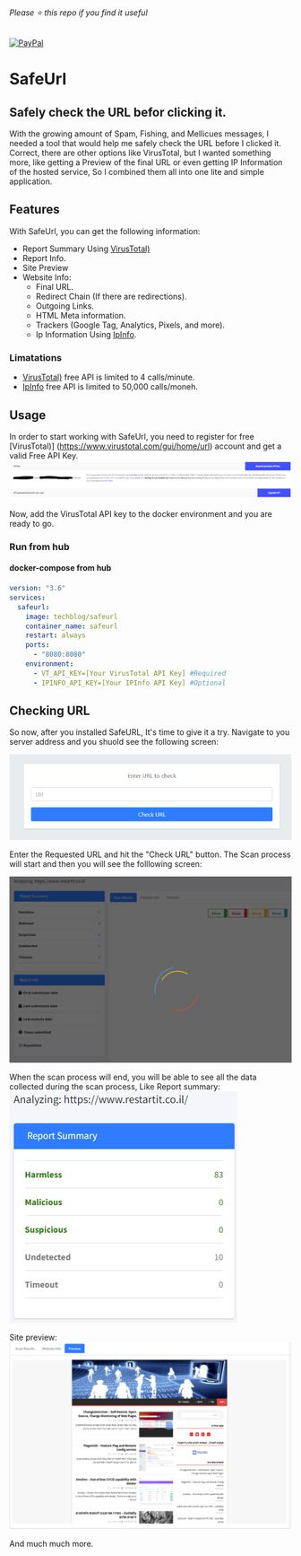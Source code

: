 *Please :star: this repo if you find it useful*

<p align="left"><br>
<a href="https://www.paypal.com/paypalme/techblogil?locale.x=he_IL" target="_blank"><img src="http://khrolenok.ru/support_paypal.png" alt="PayPal" width="250" height="48"></a>
</p>


# SafeUrl
## Safely check the URL befor clicking it.

With the growing amount of Spam, Fishing, and Mellicues messages, I needed a tool that would help me safely check the URL before I clicked it.
Correct, there are other options like VirusTotal, but I wanted something more, like getting a Preview of the final URL or even getting IP Information of the hosted service,
So I combined them all into one lite and simple application.

## Features
With SafeUrl, you can get the following information:
*	 Report Summary Using [VirusTotal)](https://www.virustotal.com/gui/home/url)
*	Report Info.
*	Site Preview
*	Website Info:
    *	Final URL.
    *	Redirect Chain (If there are redirections).
    *	Outgoing Links.
    *	HTML Meta information.
    *	Trackers (Google Tag, Analytics, Pixels, and more).
    *	Ip Information Using [IpInfo](https://ipinfo.io/).

### Limatations
* [VirusTotal)](https://www.virustotal.com/gui/home/url) free API is limited to 4 calls/minute.
* [IpInfo](https://ipinfo.io/) free API is limited to 50,000 calls/moneh.

## Usage
In order to start working with SafeUrl, you need to register for free [VirusTotal)] (https://www.virustotal.com/gui/home/url) account and get a valid Free API Key.
[![SafeUrl Index Page](https://raw.githubusercontent.com/t0mer/SafeUrl/main/Images/SafeUrl%20-%20VirusTotal%20API.PNG?raw=true)](https://raw.githubusercontent.com/t0mer/SafeUrl/main/Images/SafeUrl%20-%20VirusTotal%20API.PNG?raw=true)

Now, add the VirusTotal API key to the docker environment and you are ready to go.

### Run from hub

#### docker-compose from hub
```yaml
version: "3.6"
services:
  safeurl:
    image: techblog/safeurl
    container_name: safeurl
    restart: always
    ports:
      - "8080:8080"
    environment:
      - VT_API_KEY=[Your VirusTotal API Key] #Required
      - IPINFO_API_KEY=[Your IPInfo API Key] #Optional
```

## Checking URL
So now, after you installed SafeURL, It's time to give it a try.
Navigate to you server address and you shuold see the following screen:

[![SafeUrl Index Page](https://raw.githubusercontent.com/t0mer/SafeUrl/main/Images/SafeUrl%20-%20Index.PNG?raw=true)](https://raw.githubusercontent.com/t0mer/SafeUrl/main/Images/SafeUrl%20-%20Index.PNG?raw=true)

Enter the Requested URL and hit the "Check URL" button.
The Scan process will start and then you will see the folllowing screen:

[![SafeUrl scan in progress](https://raw.githubusercontent.com/t0mer/SafeUrl/main/Images/SafeUrl%20-%20Scanning.PNG?raw=true)](https://raw.githubusercontent.com/t0mer/SafeUrl/main/Images/SafeUrl%20-%20Scanning.PNG?raw=true)

When the scan process will end, you will be able to see all the data collected during the scan process, Like Report summary:
[![SafeUrl scan in progress](https://raw.githubusercontent.com/t0mer/SafeUrl/main/Images/SafeUrl%20-%20Report%20Summary.PNG?raw=true)](https://raw.githubusercontent.com/t0mer/SafeUrl/main/Images/SafeUrl%20-%20Report%20Summary.PNG?raw=true)

Site preview:
[![SafeUrl scan in progress](https://raw.githubusercontent.com/t0mer/SafeUrl/main/Images/SafeUrl%20-%20Preview.PNG?raw=true)](https://raw.githubusercontent.com/t0mer/SafeUrl/main/Images/SafeUrl%20-%20Preview.PNG?raw=true)

And much much more.
